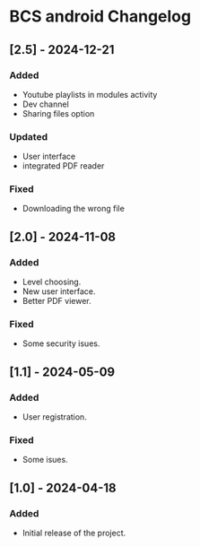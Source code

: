 # BCS android Changelog
## [2.5] - 2024-12-21
### Added
- Youtube playlists in modules activity
- Dev channel
- Sharing files option
### Updated
- User interface
- integrated PDF reader
### Fixed
- Downloading the wrong file

## [2.0] - 2024-11-08
### Added
- Level choosing.
- New user interface.
- Better PDF viewer.
### Fixed
- Some security isues.
  
## [1.1] - 2024-05-09
### Added
- User registration.
### Fixed
- Some isues.

## [1.0] - 2024-04-18
### Added
- Initial release of the project.

